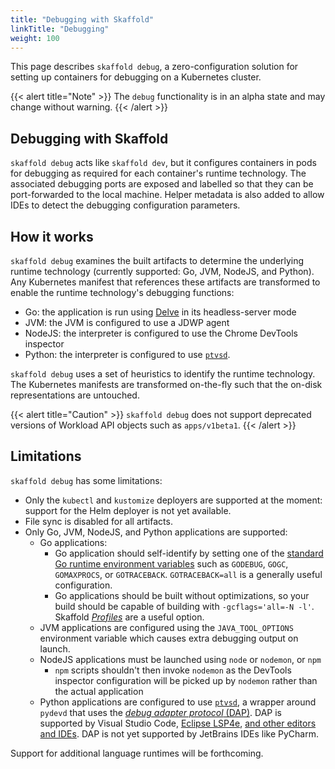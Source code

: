 ```yaml
---
title: "Debugging with Skaffold"
linkTitle: "Debugging"
weight: 100
---
```


This page describes `skaffold debug`, a zero-configuration solution for
setting up containers for debugging on a Kubernetes cluster. 

{{< alert title="Note" >}}
The `debug` functionality is in an alpha state and may change without warning.
{{< /alert >}}

## Debugging with Skaffold

`skaffold debug` acts like `skaffold dev`, but it configures containers in pods
for debugging as required for each container's runtime technology.
The associated debugging ports are exposed and labelled so that they can be port-forwarded to the
local machine.  Helper metadata is also added to allow IDEs to detect the debugging
configuration parameters.
 
## How it works

`skaffold debug` examines the built artifacts to determine the underlying runtime technology
(currently supported: Go, JVM, NodeJS, and Python).  Any Kubernetes manifest that references these
artifacts are transformed to enable the runtime technology's debugging functions:

  - Go: the application is run using [Delve](https://github.com/go-delve/delve) in its headless-server mode
  - JVM: the JVM is configured to use a JDWP agent
  - NodeJS: the interpreter is configured to use the Chrome DevTools inspector
  - Python: the interpreter is configured to use [`ptvsd`](https://github.com/microsoft/ptvsd/).

`skaffold debug` uses a set of heuristics to identify the runtime
technology.  The Kubernetes manifests are transformed on-the-fly
such that the on-disk representations are untouched.

{{< alert title="Caution" >}}
`skaffold debug` does not support deprecated versions of Workload API objects such as `apps/v1beta1`.
{{< /alert >}}


## Limitations

`skaffold debug` has some limitations:

  - Only the `kubectl` and `kustomize` deployers are supported at the moment: support for
    the Helm deployer is not yet available.
  - File sync is disabled for all artifacts.
  - Only Go, JVM, NodeJS, and Python applications are supported:
      - Go applications:
          - Go application should self-identify by setting one of the [standard Go runtime
            environment variables](https://godoc.org/runtime) such as `GODEBUG`, `GOGC`, `GOMAXPROCS`,
            or `GOTRACEBACK`. `GOTRACEBACK=all` is a generally useful configuration.
          - Go applications should be built without optimizations, so your build should be capable of building with
            `-gcflags='all=-N -l'`. Skaffold [_Profiles_](../profiles/) are a useful option.
      - JVM applications are configured using the `JAVA_TOOL_OPTIONS` environment variable
        which causes extra debugging output on launch.
      - NodeJS applications must be launched using `node` or `nodemon`, or `npm`
          - `npm` scripts shouldn't then invoke `nodemon` as the DevTools inspector
            configuration will be picked up by `nodemon` rather than the actual application
      - Python applications are configured to use [`ptvsd`](https://github.com/microsoft/ptvsd/),
        a wrapper around `pydevd` that uses the
        [_debug adapter protocol_ (DAP)](https://microsoft.github.io/debug-adapter-protocol/). 
        DAP is supported by Visual Studio Code,
        [Eclipse LSP4e](https://projects.eclipse.org/projects/technology.lsp4e),
        [and other editors and IDEs](https://microsoft.github.io/debug-adapter-protocol/implementors/tools/).
        DAP is not yet supported by JetBrains IDEs like PyCharm.
  
 Support for additional language runtimes will be forthcoming.
